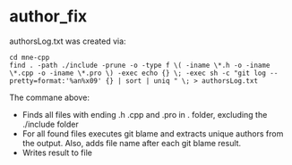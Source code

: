 # author_fix

authorsLog.txt was created via:

    cd mne-cpp
    find . -path ./include -prune -o -type f \( -iname \*.h -o -iname \*.cpp -o -iname \*.pro \) -exec echo {} \; -exec sh -c "git log --pretty=format:'%an%x09' {} | sort | uniq " \; > authorsLog.txt
    
The commane above:

- Finds all files with ending .h .cpp and .pro in . folder, excluding the ./include folder
- For all found files executes git blame and extracts unique authors from the output. Also, adds file name after each git blame result.
- Writes result to file
